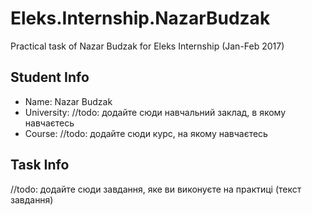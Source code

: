 # Eleks.Internship.NazarBudzak
Practical task of Nazar Budzak for Eleks Internship (Jan-Feb 2017)
## Student Info
* Name: Nazar Budzak
* University: //todo: додайте сюди навчальний заклад, в якому навчаєтесь
* Course: //todo: додайте сюди курс, на якому навчаєтесь

## Task Info
//todo: додайте сюди завдання, яке ви виконуєте на практиці (текст завдання)
